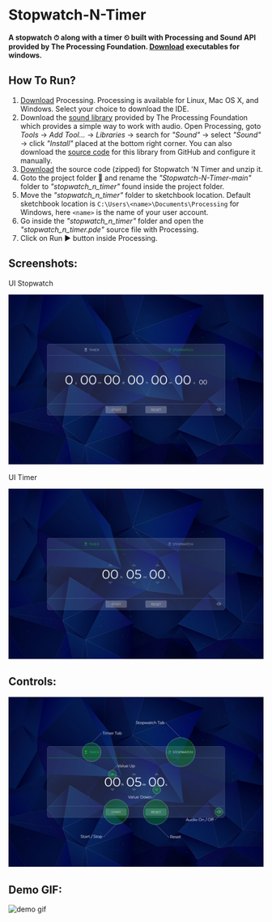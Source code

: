 # Stopwatch-N-Timer
**A stopwatch ⏱ along with a timer ⏲ built with Processing and Sound API provided by The Processing Foundation. [Download](https://drive.google.com/file/d/1MczocKwg9iOETSnWj8aGr2YmomWvsBhj/view?usp=sharing)  executables for windows.**

## How To Run?

 1. [Download](https://processing.org/download/) Processing.  Processing is available for Linux, Mac OS X, and Windows. Select your choice to download the IDE.
 2. Download  the [sound library](https://processing.org/reference/libraries/sound/index.html) provided by The Processing Foundation which provides a simple way to work with audio. Open Processing, goto *Tools* → *Add Tool...* → *Libraries* → search for *"Sound"* → select *"Sound"* → click *"Install"* placed at the bottom right corner. You can also download the [source code](https://github.com/processing/processing-sound) for this library from GitHub and configure it manually.
 3. [Download](https://github.com/theanasuddin/Stopwatch-N-Timer/archive/main.zip) the source code (zipped) for Stopwatch 'N Timer and unzip it.
 4. Goto the project folder 📁 and rename the *"Stopwatch-N-Timer-main"* folder to *"stopwatch_n_timer"* found inside the project folder.
 5. Move the *"stopwatch_n_timer"* folder to sketchbook location. Default sketchbook location is `C:\Users\<name>\Documents\Processing` for Windows, here `<name>` is the name of your user account.
 6. Go inside the *"stopwatch_n_timer"* folder and open the *"stopwatch_n_timer.pde"* source file with Processing.
 7. Click on Run ▶ button inside Processing.
 
## Screenshots:

UI Stopwatch

![user interface stopwatch](https://raw.githubusercontent.com/theanasuddin/Stopwatch-N-Timer/main/ui_stopwatch.png)

UI Timer

![user interface timer](https://raw.githubusercontent.com/theanasuddin/Stopwatch-N-Timer/main/ui_timer.png)

## Controls:
![controls](https://raw.githubusercontent.com/theanasuddin/Stopwatch-N-Timer/main/controls.png)

## Demo GIF:
![demo gif](https://raw.githubusercontent.com/theanasuddin/Stopwatch-N-Timer/main/demo.gif)
